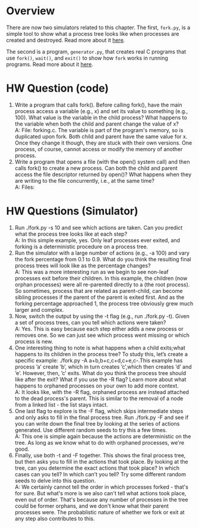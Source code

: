 
# Overview

There are now two simulators related to this chapter. The first,
`fork.py`, is a simple tool to show what a process tree looks like
when processes are created and destroyed. Read more about it
[here](README-fork.md).

The second is a program, `generator.py`, that creates real C programs
that use `fork()`, `wait()`, and `exit()` to show how `fork` works in
running programs. Read more about it [here](README-generator.md).

# HW Question (code)
1. Write a program that calls fork(). Before calling fork(), have the main process access a variable (e.g., x) and set its value to something (e.g., 100). What value is the variable in the child process? What happens to the variable when both the child and parent change the value of x?  
   A: File: forking.c. The variable is part of the program's memory, so is duplicated upon fork. Both child and parent have the same value for x. Once they change it though, they are stuck with their own versions. One process, of course, cannot access or modify the memory of another process.
3. Write a program that opens a file (with the open() system call) and then calls fork() to create a new process. Can both the child and parent access the file descriptor returned by open()? What happens when they are writing to the file concurrently, i.e., at the same time?  
   A: Files: 

# HW Questions (Simulator)
1. Run ./fork.py -s 10 and see which actions are taken. Can you predict what the process tree looks like at each step?  
   A: In this simple example, yes. Only leaf processes ever exited, and forking is a deterministic procedure on a process tree.
2. Run the simulator with a large number of actions (e.g., -a 100) and vary the fork percentage from 0.1 to 0.9. What do you think the resulting final process trees will look like as the percentage changes?  
   A: This was a more interesting run as we begin to see non-leaf processes exit before their children. In this example, the children (now orphan processes) were all re-parented directly to a (the root process). So sometimes, process that are related as parent-child, can become sibling processes if the parent of the parent is exited first. And as the forking percentage approached 1, the process tree obviously grew much larger and complex.
3. Now, switch the output by using the -t flag (e.g., run ./fork.py -t). Given a set of process trees, can you tell which actions were taken?  
   A: Yes. This is easy because each step either adds a new process or removes one. So we can just see which process went missing or which process is new.
4. One interesting thing to note is what happens when a child exits;what happens to its children in the process tree? To study this, let’s create a specific example: ./fork.py -A a+b,b+c,c+d,c+e,c-.This example has process ’a’ create ’b’, which in turn creates ’c’,which then creates ’d’ and ’e’. However, then, ’c’ exits. What do you think the process tree should like after the exit? What if you use the -R flag? Learn more about what happens to orphaned processes on your own to add more context.  
   A: It looks like, with the -R flag, orphaned process are instead attached to the dead process's parent. This is similar to the removal of a node from a linked list - the list stays intact.
5. One last flag to explore is the -F flag, which skips intermediate steps and only asks to fill in the final process tree. Run ./fork.py -F and see if you can write down the final tree by looking at the series of actions generated. Use different random seeds to try this a few times.  
   A: This one is simple again because the actions are deterministic on the tree. As long as we know what to do with orphaned processes, we're good.
6. Finally, use both -t and -F together. This shows the final process tree, but then asks you to fill in the actions that took place. By looking at the tree, can you determine the exact actions that took place? In which cases can you tell? In which can’t you tell? Try some different random seeds to delve into this question.  
   A: We certainly cannot tell the order in which processes forked - that's for sure. But what's more is we also can't tell what actions took place, even out of order. That's because any number of processes in the tree could be former orphans, and we don't know what their parent processes were. The probablistic nature of whether we fork or exit at any step also contributes to this.
 










